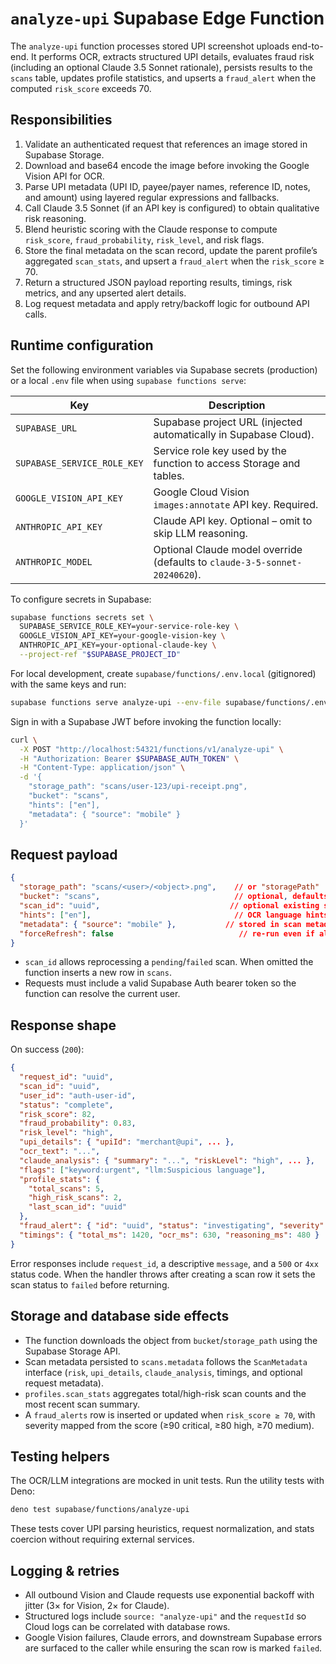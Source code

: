 # `analyze-upi` Supabase Edge Function

The `analyze-upi` function processes stored UPI screenshot uploads end-to-end. It performs OCR, extracts structured UPI details, evaluates fraud risk (including an optional Claude 3.5 Sonnet rationale), persists results to the `scans` table, updates profile statistics, and upserts a `fraud_alert` when the computed `risk_score` exceeds 70.

## Responsibilities

1. Validate an authenticated request that references an image stored in Supabase Storage.
2. Download and base64 encode the image before invoking the Google Vision API for OCR.
3. Parse UPI metadata (UPI ID, payee/payer names, reference ID, notes, and amount) using layered regular expressions and fallbacks.
4. Call Claude 3.5 Sonnet (if an API key is configured) to obtain qualitative risk reasoning.
5. Blend heuristic scoring with the Claude response to compute `risk_score`, `fraud_probability`, `risk_level`, and risk flags.
6. Store the final metadata on the scan record, update the parent profile’s aggregated `scan_stats`, and upsert a `fraud_alert` when the `risk_score` ≥ 70.
7. Return a structured JSON payload reporting results, timings, risk metrics, and any upserted alert details.
8. Log request metadata and apply retry/backoff logic for outbound API calls.

## Runtime configuration

Set the following environment variables via Supabase secrets (production) or a local `.env` file when using `supabase functions serve`:

| Key | Description |
| --- | --- |
| `SUPABASE_URL` | Supabase project URL (injected automatically in Supabase Cloud). |
| `SUPABASE_SERVICE_ROLE_KEY` | Service role key used by the function to access Storage and tables. |
| `GOOGLE_VISION_API_KEY` | Google Cloud Vision `images:annotate` API key. Required. |
| `ANTHROPIC_API_KEY` | Claude API key. Optional – omit to skip LLM reasoning. |
| `ANTHROPIC_MODEL` | Optional Claude model override (defaults to `claude-3-5-sonnet-20240620`). |

To configure secrets in Supabase:

```bash
supabase functions secrets set \
  SUPABASE_SERVICE_ROLE_KEY=your-service-role-key \
  GOOGLE_VISION_API_KEY=your-google-vision-key \
  ANTHROPIC_API_KEY=your-optional-claude-key \
  --project-ref "$SUPABASE_PROJECT_ID"
```

For local development, create `supabase/functions/.env.local` (gitignored) with the same keys and run:

```bash
supabase functions serve analyze-upi --env-file supabase/functions/.env.local
```

Sign in with a Supabase JWT before invoking the function locally:

```bash
curl \
  -X POST "http://localhost:54321/functions/v1/analyze-upi" \
  -H "Authorization: Bearer $SUPABASE_AUTH_TOKEN" \
  -H "Content-Type: application/json" \
  -d '{
    "storage_path": "scans/user-123/upi-receipt.png",
    "bucket": "scans",
    "hints": ["en"],
    "metadata": { "source": "mobile" }
  }'
```

## Request payload

```json
{
  "storage_path": "scans/<user>/<object>.png",    // or "storagePath"
  "bucket": "scans",                              // optional, defaults to "scans"
  "scan_id": "uuid",                             // optional existing scan UUID
  "hints": ["en"],                                // OCR language hints
  "metadata": { "source": "mobile" },           // stored in scan metadata
  "forceRefresh": false                            // re-run even if already complete
}
```

- `scan_id` allows reprocessing a `pending`/`failed` scan. When omitted the function inserts a new row in `scans`.
- Requests must include a valid Supabase Auth bearer token so the function can resolve the current user.

## Response shape

On success (`200`):

```json
{
  "request_id": "uuid",
  "scan_id": "uuid",
  "user_id": "auth-user-id",
  "status": "complete",
  "risk_score": 82,
  "fraud_probability": 0.83,
  "risk_level": "high",
  "upi_details": { "upiId": "merchant@upi", ... },
  "ocr_text": "...",
  "claude_analysis": { "summary": "...", "riskLevel": "high", ... },
  "flags": ["keyword:urgent", "llm:Suspicious language"],
  "profile_stats": {
    "total_scans": 5,
    "high_risk_scans": 2,
    "last_scan_id": "uuid"
  },
  "fraud_alert": { "id": "uuid", "status": "investigating", "severity": "high" },
  "timings": { "total_ms": 1420, "ocr_ms": 630, "reasoning_ms": 480 }
}
```

Error responses include `request_id`, a descriptive `message`, and a `500` or `4xx` status code. When the handler throws after creating a scan row it sets the scan status to `failed` before returning.

## Storage and database side effects

- The function downloads the object from `bucket`/`storage_path` using the Supabase Storage API.
- Scan metadata persisted to `scans.metadata` follows the `ScanMetadata` interface (`risk`, `upi_details`, `claude_analysis`, timings, and optional request metadata).
- `profiles.scan_stats` aggregates total/high-risk scan counts and the most recent scan summary.
- A `fraud_alerts` row is inserted or updated when `risk_score ≥ 70`, with severity mapped from the score (≥90 critical, ≥80 high, ≥70 medium).

## Testing helpers

The OCR/LLM integrations are mocked in unit tests. Run the utility tests with Deno:

```bash
deno test supabase/functions/analyze-upi
```

These tests cover UPI parsing heuristics, request normalization, and stats coercion without requiring external services.

## Logging & retries

- All outbound Vision and Claude requests use exponential backoff with jitter (3× for Vision, 2× for Claude).
- Structured logs include `source: "analyze-upi"` and the `requestId` so Cloud logs can be correlated with database rows.
- Google Vision failures, Claude errors, and downstream Supabase errors are surfaced to the caller while ensuring the scan row is marked `failed`.
